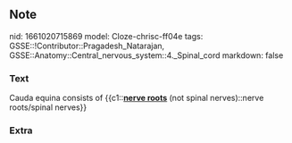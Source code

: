 ## Note
nid: 1661020715869
model: Cloze-chrisc-ff04e
tags: GSSE::!Contributor::Pragadesh_Natarajan, GSSE::Anatomy::Central_nervous_system::4._Spinal_cord
markdown: false

### Text
Cauda equina consists of {{c1::<b><u>nerve roots</u></b> (not
spinal nerves)::nerve roots/spinal nerves}}

### Extra

